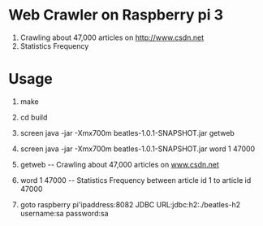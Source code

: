 # Web Crawler on Raspberry pi 3
  1. Crawling about 47,000 articles on http://www.csdn.net
  2. Statistics Frequency

# Usage
  1. make
  2. cd build
  3. screen java -jar -Xmx700m beatles-1.0.1-SNAPSHOT.jar getweb
  4. screen java -jar -Xmx700m beatles-1.0.1-SNAPSHOT.jar word 1 47000

  1. getweb -- Crawling about 47,000 articles on www.csdn.net
  2. word 1 47000 -- Statistics Frequency between article id 1 to article id 47000
  3. goto raspberry pi'ipaddress:8082 JDBC URL:jdbc:h2:./beatles-h2 username:sa password:sa
